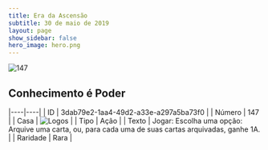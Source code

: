 ```yaml
---
title: Era da Ascensão
subtitle: 30 de maio de 2019
layout: page
show_sidebar: false
hero_image: hero.png
---
```


![147](https://cdn.keyforgegame.com/media/card_front/pt/435_147_FVVX52Q3W3WF_pt.png)

## Conhecimento é Poder

|----|----|
| ID | 3dab79e2-1aa4-49d2-a33e-a297a5ba73f0 |
| Número | 147 |
| Casa | ![Logos](https://archonarcana.com/images/thumb/c/ce/Logos.png/22px-Logos.png "Logos") |
| Tipo | Ação |
| Texto | Jogar: Escolha uma opção: Arquive uma carta, ou, para cada uma de suas cartas arquivadas, ganhe 1A. |
| Raridade | Rara |

